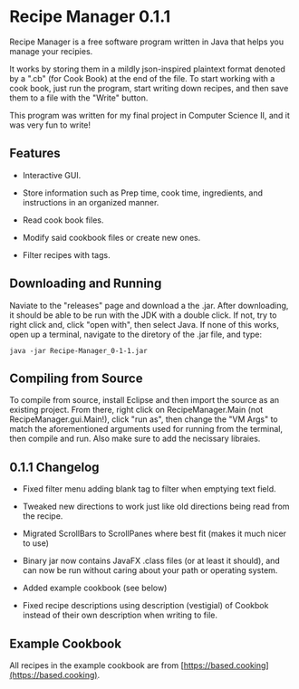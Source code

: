 # Recipe Manager 0.1.1

Recipe Manager is a free software program written in Java that helps you manage your recipies.

It works by storing them in a mildly json-inspired plaintext format denoted by a ".cb" (for Cook Book) at the end of the file. To start working with a cook book, just run the program, start writing down recipes, and then save them to a file with the "Write" button.

This program was written for my final project in Computer Science II, and it was very fun to write!

## Features

- Interactive GUI.

- Store information such as Prep time, cook time, ingredients, and instructions in an organized manner.

- Read cook book files.

- Modify said cookbook files or create new ones. 

- Filter recipes with tags.

## Downloading and Running

Naviate to the "releases" page and download a the .jar. After downloading, it should be able to be run with the JDK with a double click. If not, try to right click and, click "open with", then select Java. If none of this works, open up a terminal, navigate to the diretory of the .jar file, and type:

```
java -jar Recipe-Manager_0-1-1.jar
```

## Compiling from Source

To compile from source, install Eclipse and then import the source as an existing project. From there, right click on RecipeManager.Main (not RecipeManager.gui.Main!), click "run as", then change the "VM Args" to match the aforementioned arguments used for running from the terminal, then compile and run. Also make sure to add the necissary libraies.

## 0.1.1 Changelog

* Fixed filter menu adding blank tag to filter when emptying text field.

* Tweaked new directions to work just like old directions being read from the recipe.

* Migrated ScrollBars to ScrollPanes where best fit (makes it much nicer to use)

* Binary jar now contains JavaFX .class files (or at least it should), and can now be run without caring about your path or operating system.

* Added example cookbook (see below)

* Fixed recipe descriptions using description (vestigial) of Cookbok instead of their own description when writing to file.

## Example Cookbook

All recipes in the example cookbook are from [https://based.cooking](https://based.cooking).

